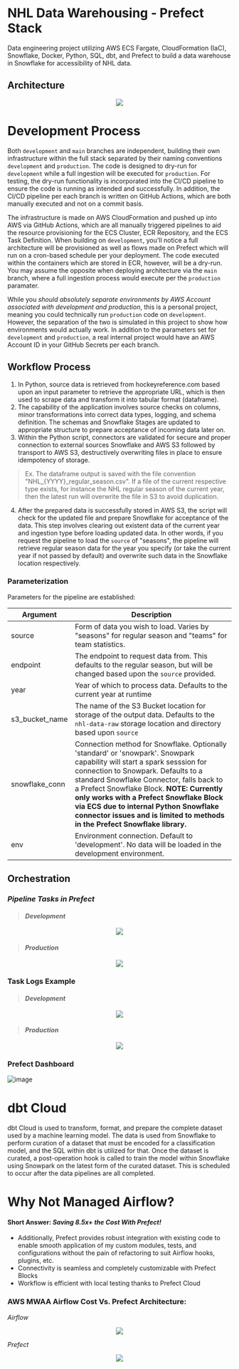 # NHL Data Warehousing - Prefect Stack
Data engineering project utilizing AWS ECS Fargate, CloudFormation (IaC), Snowflake, Docker, Python, SQL, dbt, and Prefect to build a data warehouse in Snowflake for accessibility of NHL data. 

## Architecture
<p align="center">
  <img src="images/NHL Pipeline Diagram.drawio.png" />
</p>

# Development Process
Both `development` and `main` branches are independent, building their own infrastructure within the full stack separated by their naming conventions `development` and `production`. The code is designed to dry-run for `development` while a full ingestion will be executed for `production`. For testing, the dry-run functionality is incorporated into the CI/CD pipeline to ensure the code is running as intended and successfully. In addition, the CI/CD pipeline per each branch is written on GitHub Actions, which are both manually executed and not on a commit basis.

The infrastructure is made on AWS CloudFormation and pushed up into AWS via GitHub Actions, which are all manually triggered pipelines to aid the resource provisioning for the ECS Cluster, ECR Repository, and the ECS Task Definition. When building on `development`, you'll notice a full architecture will be provisioned as well as flows made on Prefect which will run on a cron-based schedule per your deployment. The code executed within the containers which are stored in ECR, however, will be a dry-run. You may assume the opposite when deploying architecture via the `main` branch, where a full ingestion process would execute per the `production` paramater. 

While you _should absolutely separate environments by AWS Account associated with development and production_, this is a personal project, meaning you could technically run `production` code on `development`. However, the separation of the two is simulated in this project to show how environments would actually work. 
In addition to the parameters set for `development` and `production`, a real internal project would have an AWS Account ID in your GitHub Secrets per each branch. 

## Workflow Process
1. In Python, source data is retrieved from hockeyreference.com based upon an input parameter to retrieve the appropriate URL, which is then used to scrape data and transform it into tabular format (dataframe).
2. The capability of the application involves source checks on columns, minor transformations into correct data types, logging, and schema definition. The schemas and Snowflake Stages are updated to appropriate structure to prepare acceptance of incoming data later on.
3. Within the Python script, connectors are validated for secure and proper connection to external sources Snowflake and AWS S3 followed by transport to AWS S3, destructively overwriting files in place to ensure idempotency of storage. 
  > Ex. The dataframe output is saved with the file convention "NHL_{YYYY}_regular_season.csv". If a file of the current respective type exists, for instance the NHL regular season of the current year, then the latest run will overwrite the file in S3 to avoid duplication.
4. After the prepared data is successfully stored in AWS S3, the script will check for the updated file and prepare Snowflake for acceptance of the data. This step involves clearing out existent data of the current year and ingestion type before loading updated data. In other words, if you request the pipeline to load the `source` of "seasons", the pipeline will retrieve regular season data for the year you specify (or take the current year if not passed by default) and overwrite such data in the Snowflake location respectively.

### Parameterization

Parameters for the pipeline are established:

| Argument | Description |
| -------- | ----------- |
| source   | Form of data you wish to load. Varies by "seasons" for regular season and "teams" for team statistics. |
| endpoint | The endpoint to request data from. This defaults to the regular season, but will be changed based upon the `source` provided. | 
| year | Year of which to process data. Defaults to the current year at runtime |
| s3_bucket_name | The name of the S3 Bucket location for storage of the output data. Defaults to the `nhl-data-raw` storage location and directory based upon `source` | 
| snowflake_conn | Connection method for Snowflake. Optionally 'standard' or 'snowpark'. Snowpark capability will start a spark sesssion for connection to Snowpark. Defaults to a standard Snowflake Connector, falls back to a Prefect Snowflake Block. **NOTE: Currently only works with a Prefect Snowflake Block via ECS due to internal Python Snowflake connector issues and is limited to methods in the Prefect Snowflake library.** |
| env | Environment connection. Default to 'development'. No data will be loaded in the development environment. |


## Orchestration
### _Pipeline Tasks in Prefect_
> #### _Development_
 <p align="center">
  <img src="/images/prefectdev.png" />
 </p>

> #### _Production_
<p align="center">
  <img src="/images/task_runs.png" />
</p>

### Task Logs Example
> #### _Development_
<p align="center">
  <img src="/images/prefectdevlogs.png" />
</p>
 
> #### _Production_
<p align="center">
  <img src="/images/prefect_logging.png" />
</p>

### Prefect Dashboard

![image](https://github.com/RyanSchraeder/NHL-Database/assets/30241666/00f739ae-cb1f-4c70-9b35-2b3c71e7d288)

# dbt Cloud
dbt Cloud is used to transform, format, and prepare the complete dataset used by a machine learning model. The data is used from Snowflake to perform curation of a dataset that must be encoded for a classification model, and the SQL within dbt is utilized for that. 
Once the dataset is curated, a post-operation hook is called to train the model within Snowflake using Snowpark on the latest form of the curated dataset. This is scheduled to occur after the data pipelines are all completed. 

# Why Not Managed Airflow? 

#### Short Answer: *Saving 8.5x+ the Cost With Prefect!*
- Additionally, Prefect provides robust integration with existing code to enable smooth application of my custom modules, tests, and configurations without the pain of refactoring to suit Airflow hooks, plugins, etc. 
- Connectivity is seamless and completely customizable with Prefect Blocks
- Workflow is efficient with local testing thanks to Prefect Cloud


### AWS MWAA Airflow Cost Vs. Prefect Architecture:

_Airflow_

<p align="center">
  <img src="/images/with_airflow.png" />
</p>

_Prefect_

<p align="center">
  <img src="/images/no_airflow.png" />
</p>

